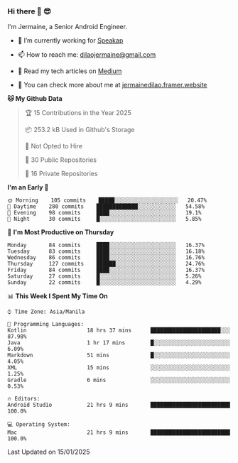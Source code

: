 ### Hi there 👋 😎
I'm Jermaine, a Senior Android Engineer.

- 🔭 I’m currently working for [Speakap](https://www.speakap.com/)

- 📫 How to reach me: dilaojermaine@gmail.com

- 📖 Read my tech articles on [Medium](https://jermainedilao.medium.com/)

- 👀 You can check more about me at [jermainedilao.framer.website](https://jermainedilao.framer.website)

<!--
**jermainedilao/jermainedilao** is a ✨ _special_ ✨ repository because its `README.md` (this file) appears on your GitHub profile.

Here are some ideas to get you started:

- 🔭 I’m currently working on ...
- 🌱 I’m currently learning ...
- 👯 I’m looking to collaborate on ...
- 🤔 I’m looking for help with ...
- 💬 Ask me about ...
- 📫 How to reach me: ...
- 😄 Pronouns: ...
- ⚡ Fun fact: ...
-->

<!--START_SECTION:waka-->
**🐱 My Github Data** 

> 🏆 15 Contributions in the Year 2025
 > 
> 📦 253.2 kB Used in Github's Storage 
 > 
> 🚫 Not Opted to Hire
 > 
> 📜 30 Public Repositories 
 > 
> 🔑 16 Private Repositories  
 > 
**I'm an Early 🐤** 

```text
🌞 Morning    105 commits    █████░░░░░░░░░░░░░░░░░░░░   20.47% 
🌆 Daytime    280 commits    █████████████░░░░░░░░░░░░   54.58% 
🌃 Evening    98 commits     ████░░░░░░░░░░░░░░░░░░░░░   19.1% 
🌙 Night      30 commits     █░░░░░░░░░░░░░░░░░░░░░░░░   5.85%

```
📅 **I'm Most Productive on Thursday** 

```text
Monday       84 commits     ████░░░░░░░░░░░░░░░░░░░░░   16.37% 
Tuesday      83 commits     ████░░░░░░░░░░░░░░░░░░░░░   16.18% 
Wednesday    86 commits     ████░░░░░░░░░░░░░░░░░░░░░   16.76% 
Thursday     127 commits    ██████░░░░░░░░░░░░░░░░░░░   24.76% 
Friday       84 commits     ████░░░░░░░░░░░░░░░░░░░░░   16.37% 
Saturday     27 commits     █░░░░░░░░░░░░░░░░░░░░░░░░   5.26% 
Sunday       22 commits     █░░░░░░░░░░░░░░░░░░░░░░░░   4.29%

```


📊 **This Week I Spent My Time On** 

```text
⌚︎ Time Zone: Asia/Manila

💬 Programming Languages: 
Kotlin                   18 hrs 37 mins      ██████████████████████░░░   87.98% 
Java                     1 hr 17 mins        █░░░░░░░░░░░░░░░░░░░░░░░░   6.09% 
Markdown                 51 mins             █░░░░░░░░░░░░░░░░░░░░░░░░   4.05% 
XML                      15 mins             ░░░░░░░░░░░░░░░░░░░░░░░░░   1.25% 
Gradle                   6 mins              ░░░░░░░░░░░░░░░░░░░░░░░░░   0.53%

🔥 Editors: 
Android Studio           21 hrs 9 mins       █████████████████████████   100.0%

💻 Operating System: 
Mac                      21 hrs 9 mins       █████████████████████████   100.0%

```


 Last Updated on 15/01/2025
<!--END_SECTION:waka-->
